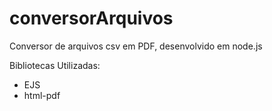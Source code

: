 # conversorArquivos
Conversor de arquivos csv em PDF, desenvolvido em node.js

Bibliotecas Utilizadas: 

* EJS
* html-pdf
